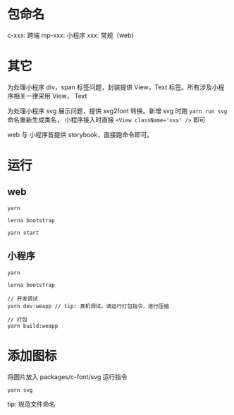 # 包命名

c-xxx: 跨端
mp-xxx: 小程序
xxx: 常规（web)

# 其它
为处理小程序 div，span 标签问题，封装提供 View，Text 标签。所有涉及小程序相关一律采用 View， Text

为处理小程序 svg 展示问题，提供 svg2font 转换。新增 svg 时跑 `yarn run svg` 命名重新生成类名，
小程序接入时直接 `<View className='xxx' />` 即可

web 与 小程序皆提供 storybook，直接跑命令即可。

# 运行

## web
```
yarn

lerna bootstrap

yarn start
```

## 小程序
```
yarn

lerna bootstrap

// 开发调试
yarn dev:weapp // tip: 真机调试，请运行打包指令，进行压缩

// 打包
yarn build:weapp
```

# 添加图标
将图片放入 packages/c-font/svg
运行指令
```
yarn svg
```
tip: 规范文件命名
